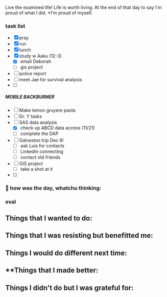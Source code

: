 
Live the examined life! Life is worth living. 
At the end of that day to say I'm proud of what I did. *I'm proud of myself.

### task list
- [x] pray
- [x] run
- [x] lunch
- [x] study w Aaku (12-3)
	- [x] email Deborah
	- [ ] gis project
- [ ] police report
- [ ] meet Jae for survival analysis
- [ ] 


#####  MOBILE BACKBURNER
- [ ] Make lemon gruyere pasta
- [ ] Dr. Y tasks
- [ ] SAS data analysis 
	- [x] check up ABCD data access (11/21)
	- [ ] complete the DAP
- [ ] Galveston trip Dec 6!
	- [ ] ask Luis for contacts
	- [ ] LinkedIn connecting
	- [ ] contact old friends
- [ ] GIS project
	- [ ] take a shot at it
- [ ] 
### 📝 how was the day, whatchu thinking:


### eval
**Things that I wanted to do:**
- 
**Things that I was resisting but benefitted me:**
- 
**Things I would do different next time:**
- 
**Things that I made better:
- 
**Things I didn't do but I was grateful for:**
- 